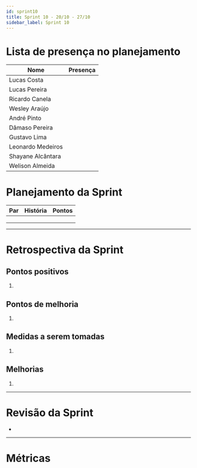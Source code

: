 ```yaml
---
id: sprint10
title: Sprint 10 - 20/10 - 27/10
sidebar_label: Sprint 10
---
```


# Lista de presença no planejamento
|Nome|Presença|
|----|:------:|
|Lucas Costa||
|Lucas Pereira||
|Ricardo Canela||
|Wesley Araújo||
|André Pinto||
|Dâmaso Pereira||
|Gustavo Lima||
|Leonardo Medeiros||
|Shayane Alcântara||
|Welison Almeida||

# Planejamento da Sprint
|Par|História|Pontos|
|---|:------:|:----:|
||||
||||
||||

-------------------------------------------------------------------------------
# Retrospectiva da Sprint
## Pontos positivos
1. 

## Pontos de melhoria
1. 

## Medidas a serem tomadas
1. 

## Melhorias
1. 

-------------------------------------------------------------------------------
# Revisão da Sprint
* 
-------------------------------------------------------------------------------
# Métricas
<!-- ## Horas durante a sprint
![tempo-mds-10](assets/sprints/tempo-mds-10.png)
![tempo-eps-10](assets/sprints/tempo-eps-10.png)
![tempo-geral-10](assets/sprints/tempo-geral-10.png)

## Horas totais
![total-horas-10](assets/sprints/total-horas-10.png)
![total-horas-td-10](assets/sprints/total-horas-td-10.png)

## Velocity
![velocity-10](assets/sprints/velocity-10.png)

## Burndown
![burndown-10](assets/sprints/burndown-10.png) -->